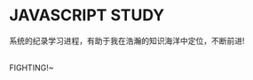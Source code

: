 # JAVASCRIPT STUDY
<div>系统的纪录学习进程，有助于我在浩瀚的知识海洋中定位，不断前进!<div/><br/>
  <p color="blue">FIGHTING!~<p/>
